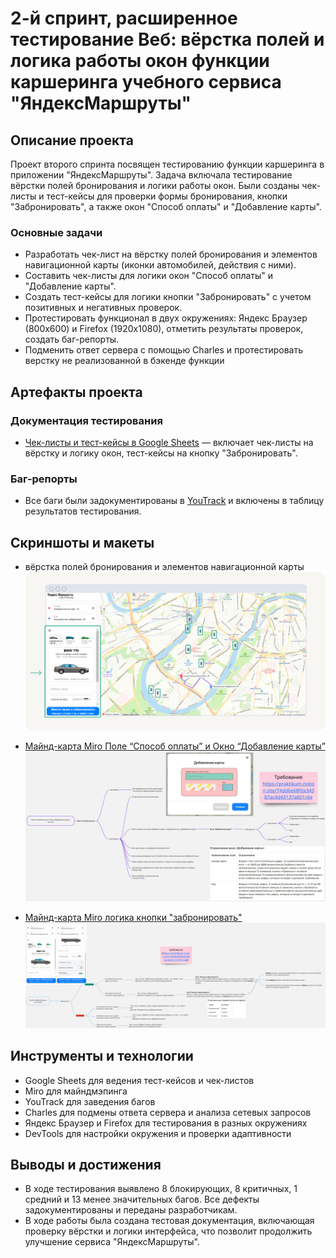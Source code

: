 # 2-й спринт, расширенное тестирование Веб: вёрстка полей и логика работы окон функции каршеринга учебного сервиса "ЯндексМаршруты"

## Описание проекта
Проект второго спринта посвящен тестированию функции каршеринга в приложении "ЯндексМаршруты". Задача включала тестирование вёрстки полей бронирования и логики работы окон. Были созданы чек-листы и тест-кейсы для проверки формы бронирования, кнопки "Забронировать", а также окон "Способ оплаты" и "Добавление карты". 

### Основные задачи
- Разработать чек-лист на вёрстку полей бронирования и элементов навигационной карты (иконки автомобилей, действия с ними).
- Составить чек-листы для логики окон "Способ оплаты" и "Добавление карты".
- Создать тест-кейсы для логики кнопки "Забронировать" с учетом позитивных и негативных проверок.
- Протестировать функционал в двух окружениях: Яндекс Браузер (800x600) и Firefox (1920x1080), отметить результаты проверок, создать баг-репорты.
- Подменить ответ сервера с помощью Charles и протестировать верстку не реализованной в бэкенде функции

## Артефакты проекта

### Документация тестирования
- [Чек-листы и тест-кейсы в Google Sheets](https://docs.google.com/spreadsheets/d/1YeSfuql84nXHkQjYW_UmI9da_rHDo7rzq4yPTS8c7C0/edit?usp=sharing) — включает чек-листы на вёрстку и логику окон, тест-кейсы на кнопку "Забронировать".

### Баг-репорты
- Все баги были задокументированы в [YouTrack](https://youtrack.example.com/your-project) и включены в таблицу результатов тестирования.

## Скриншоты и макеты
- вёрстка полей бронирования и элементов навигационной карты
  ![Скриншот превью тарифа](images/form.png)
- [Майнд-карта Miro Поле “Способ оплаты” и Окно “Добавление карты”](https://miro.com/app/board/uXjVKGHQT9Y=/?share_link_id=284352115407)
  <img src="images/mindmap1.jpg" alt="Описание изображения" width="600" height="auto">
  
- [Майнд-карта Miro логика кнопки "забронировать"](https://miro.com/app/board/uXjVKLTV4bU=/?share_link_id=841047498669)
  <img src="images/mindmap2.jpg" alt="Описание изображения" width="600" height="auto">
## Инструменты и технологии
- Google Sheets для ведения тест-кейсов и чек-листов
- Miro для майндмэпинга
- YouTrack для заведения багов
- Charles для подмены ответа сервера и анализа сетевых запросов
- Яндекс Браузер и Firefox для тестирования в разных окружениях
- DevTools для настройки окружения и проверки адаптивности

## Выводы и достижения
- В ходе тестирования выявлено 8 блокирующих, 8 критичных, 1 средний и 13 менее значительных багов. Все дефекты задокументированы и переданы разработчикам.
- В ходе работы была создана тестовая документация, включающая проверку вёрстки и логики интерфейса, что позволит продолжить улучшение сервиса "ЯндексМаршруты".
